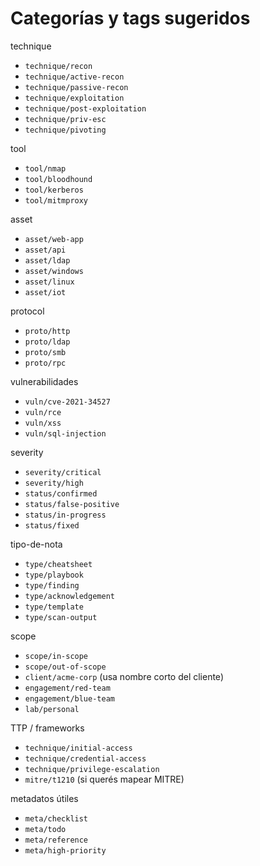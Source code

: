 # Categorías y tags sugeridos

technique
- `technique/recon`
- `technique/active-recon`
- `technique/passive-recon`
- `technique/exploitation`
- `technique/post-exploitation`
- `technique/priv-esc`
- `technique/pivoting`

tool
- `tool/nmap`
- `tool/bloodhound`
- `tool/kerberos`
- `tool/mitmproxy`

asset
- `asset/web-app`
- `asset/api`
- `asset/ldap`
- `asset/windows`
- `asset/linux`
- `asset/iot`

protocol
- `proto/http`
- `proto/ldap`
- `proto/smb`
- `proto/rpc`

vulnerabilidades
- `vuln/cve-2021-34527`
- `vuln/rce`
- `vuln/xss`
- `vuln/sql-injection`

severity
- `severity/critical`
- `severity/high`
- `status/confirmed`
- `status/false-positive`
- `status/in-progress`
- `status/fixed`

tipo-de-nota
- `type/cheatsheet`
- `type/playbook`
- `type/finding`
- `type/acknowledgement`
- `type/template`
- `type/scan-output`

scope
- `scope/in-scope`
- `scope/out-of-scope`
- `client/acme-corp` (usa nombre corto del cliente)
- `engagement/red-team`
- `engagement/blue-team`
- `lab/personal`

TTP / frameworks
- `technique/initial-access`
- `technique/credential-access`
- `technique/privilege-escalation`
- `mitre/t1210` (si querés mapear MITRE)

metadatos útiles
- `meta/checklist`
- `meta/todo`
- `meta/reference`
- `meta/high-priority`